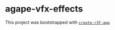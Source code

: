 # agape-vfx-effects

This project was bootstrapped with [`create-r3f-app`](https://github.com/utsuboco/create-r3f-app)